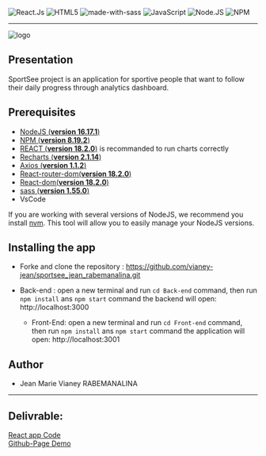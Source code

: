 ![React.Js](https://img.shields.io/badge/react-%2320232a.svg?style=for-the-badge&logo=react&logoColor=%2361DAFB)
![HTML5](https://img.shields.io/badge/html5-%23E34F26.svg?style=for-the-badge&logo=html5&logoColor=white)
![made-with-sass](	https://img.shields.io/badge/Sass-CC6699?style=for-the-badge&logo=sass&logoColor=white) 
![JavaScript](https://img.shields.io/badge/javascript-%23323330.svg?style=for-the-badge&logo=javascript&logoColor=%23F7DF1E)
![Node.JS](https://img.shields.io/badge/node.js-6DA55F?style=for-the-badge&logo=node.js&logoColor=white)
![NPM](https://img.shields.io/badge/NPM-%23000000.svg?style=for-the-badge&logo=npm&logoColor=white)

---

![logo](src/assets/logo_sportsee.svp)

## Presentation

SportSee project is an application for sportive people that want to follow their daily progress through analytics dashboard.

## Prerequisites

- [NodeJS (**version 16.17.1**)](https://nodejs.org/en/)
- [NPM (**version 8.19.2**)](https://www.npmjs.com/)
- [REACT (**version 18.2.0**)](https://en.reactjs.org/) is recommanded to run charts correctly
- [Recharts (**version 2.1.14**)](https://recharts.org/en-US/ )
- [Axios (**version 1.1.2**)](https://axios-http.com/)
- [React-router-dom(**version 18.2.0**)](https://en.reactjs.org/)
- [React-dom(**version 18.2.0**)](https://en.reactjs.org/)
- [sass (**version 1.55.0**)](https://sass-lang.com/install)
- VsCode

If you are working with several versions of NodeJS, we recommend you install [nvm](https://github.com/nvm-sh/nvm). This tool will allow you to easily manage your NodeJS versions.

## Installing the app
- Forke and clone the repository : https://github.com/vianey-jean/sportsee_jean_rabemanalina.git

- Back-end :
  open a new terminal and run `cd Back-end` command,
  then run `npm install` ans `npm start` command
  the backend will open: http://localhost:3000

  - Front-End:
  open a new terminal and run `cd Front-end` command,
  then run `npm install` ans `npm start` command
the application will open: http://localhost:3001

## Author
- Jean Marie Vianey RABEMANALINA

---

## Delivrable:

[React app Code](https://github.com/vianey-jean/sportsee_jean_rabemanalina.git)  
[Github-Page Demo](https://vianey-jean.github.io/sportsee_jean_rabemanalina/)  

